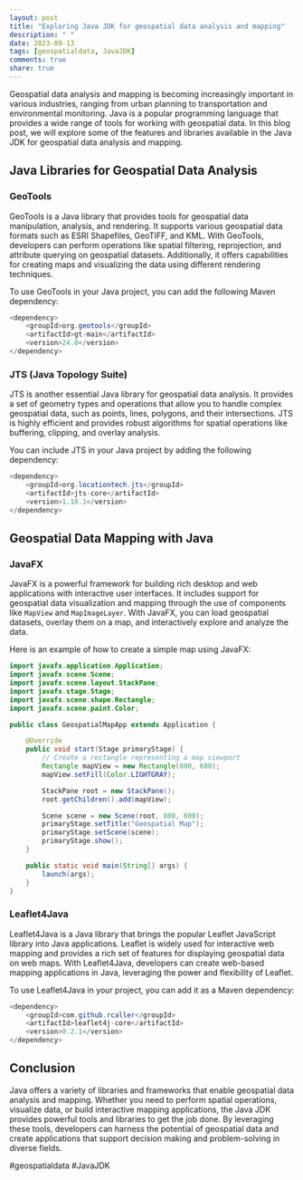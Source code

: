 ```yaml
---
layout: post
title: "Exploring Java JDK for geospatial data analysis and mapping"
description: " "
date: 2023-09-13
tags: [geospatialdata, JavaJDK]
comments: true
share: true
---
```


Geospatial data analysis and mapping is becoming increasingly important in various industries, ranging from urban planning to transportation and environmental monitoring. Java is a popular programming language that provides a wide range of tools for working with geospatial data. In this blog post, we will explore some of the features and libraries available in the Java JDK for geospatial data analysis and mapping.

## Java Libraries for Geospatial Data Analysis

### GeoTools

GeoTools is a Java library that provides tools for geospatial data manipulation, analysis, and rendering. It supports various geospatial data formats such as ESRI Shapefiles, GeoTIFF, and KML. With GeoTools, developers can perform operations like spatial filtering, reprojection, and attribute querying on geospatial datasets. Additionally, it offers capabilities for creating maps and visualizing the data using different rendering techniques.

To use GeoTools in your Java project, you can add the following Maven dependency:

```java
<dependency>
    <groupId>org.geotools</groupId>
    <artifactId>gt-main</artifactId>
    <version>24.0</version>
</dependency>
```

### JTS (Java Topology Suite) 

JTS is another essential Java library for geospatial data analysis. It provides a set of geometry types and operations that allow you to handle complex geospatial data, such as points, lines, polygons, and their intersections. JTS is highly efficient and provides robust algorithms for spatial operations like buffering, clipping, and overlay analysis.

You can include JTS in your Java project by adding the following dependency:

```java
<dependency>
    <groupId>org.locationtech.jts</groupId>
    <artifactId>jts-core</artifactId>
    <version>1.18.1</version>
</dependency>
```

## Geospatial Data Mapping with Java

### JavaFX

JavaFX is a powerful framework for building rich desktop and web applications with interactive user interfaces. It includes support for geospatial data visualization and mapping through the use of components like `MapView` and `MapImageLayer`. With JavaFX, you can load geospatial datasets, overlay them on a map, and interactively explore and analyze the data.

Here is an example of how to create a simple map using JavaFX:

```java
import javafx.application.Application;
import javafx.scene.Scene;
import javafx.scene.layout.StackPane;
import javafx.stage.Stage;
import javafx.scene.shape.Rectangle;
import javafx.scene.paint.Color;

public class GeospatialMapApp extends Application {

    @Override
    public void start(Stage primaryStage) {
        // Create a rectangle representing a map viewport
        Rectangle mapView = new Rectangle(800, 600);
        mapView.setFill(Color.LIGHTGRAY);

        StackPane root = new StackPane();
        root.getChildren().add(mapView);

        Scene scene = new Scene(root, 800, 600);
        primaryStage.setTitle("Geospatial Map");
        primaryStage.setScene(scene);
        primaryStage.show();
    }

    public static void main(String[] args) {
        launch(args);
    }
}
```

### Leaflet4Java

Leaflet4Java is a Java library that brings the popular Leaflet JavaScript library into Java applications. Leaflet is widely used for interactive web mapping and provides a rich set of features for displaying geospatial data on web maps. With Leaflet4Java, developers can create web-based mapping applications in Java, leveraging the power and flexibility of Leaflet.

To use Leaflet4Java in your project, you can add it as a Maven dependency:

```java
<dependency>
    <groupId>com.github.rcaller</groupId>
    <artifactId>leaflet4j-core</artifactId>
    <version>0.2.1</version>
</dependency>
```

## Conclusion

Java offers a variety of libraries and frameworks that enable geospatial data analysis and mapping. Whether you need to perform spatial operations, visualize data, or build interactive mapping applications, the Java JDK provides powerful tools and libraries to get the job done. By leveraging these tools, developers can harness the potential of geospatial data and create applications that support decision making and problem-solving in diverse fields.

#geospatialdata #JavaJDK